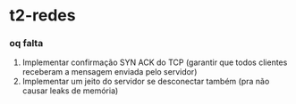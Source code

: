 # t2-redes

### oq falta
1. Implementar confirmação SYN ACK do TCP (garantir que todos clientes receberam a mensagem enviada pelo servidor)
2. Implementar um jeito do servidor se desconectar também (pra não causar leaks de memória)